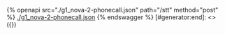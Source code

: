 [#generator:start]: <> ({ "template": "openapi" })
{% openapi src="./g1_nova-2-phonecall.json" path="/stt" method="post" %}
[./g1_nova-2-phonecall.json](./g1_nova-2-phonecall.json)
{% endswagger %}
[#generator:end]: <> ({})